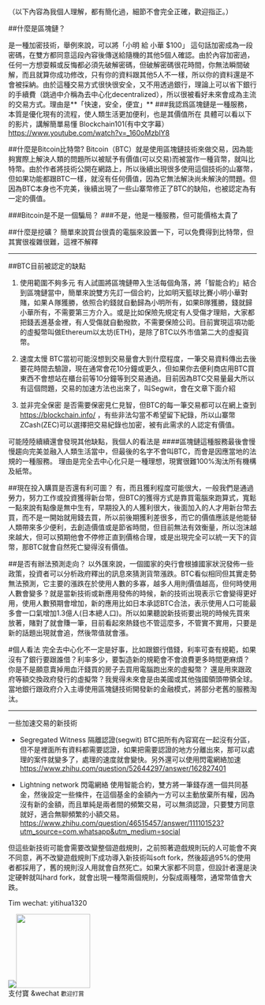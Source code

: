 （以下內容為我個人理解，都有簡化過，細節不會完全正確，歡迎指正。）

##什麼是區塊鏈？

是一種加密技術，舉例來說，可以將「小明 給 小華 $100」 這句話加密成為一段密碼，在雙方都同意這段內容後傳送給隨機的其他5個人確認。由於內容加密過，任何一方想耍賴或反悔都必須先破解密碼，但破解密碼很花時間，你無法瞬間破解，而且就算你成功修改，只有你的資料跟其他5人不一樣，所以你的資料還是不會被採納。由於這種交易方式很快很安全，又不用透過銀行，理論上可以省下銀行的手續費（跳過中介稱為去中心化decentralized），所以很被看好未來會成為主流的交易方式。理由是**「快速，安全，便宜」**
###我認爲區塊鏈是一種服務，本質是優化現有的流程，使人類生活更加便利，也是其價值所在
具體可以看以下的影片，講解簡單易懂
Blockchain101(有中文字幕）
https://www.youtube.com/watch?v=_160oMzblY8

##什麼是Bitcoin比特幣?
Bitcoin（BTC）就是使用區塊鏈技術來做交易，因為能夠實際上解決人類的問題所以被賦予有價值(可以交易)而被當作一種貨幣，就叫比特幣。由於作者將技術公開在網路上，所以後續出現很多使用這個技術的山寨幣，但如果功能都跟BTC一樣，就沒有任何價值，因為它無法解決尚未解決的問題。但因為BTC本身也不完美，後續出現了一些山寨幣修正了BTC的缺陷，也被認定為有一定的價值。

###Bitcoin是不是一個騙局？
###不是，他是一種服務，但可能價格太貴了

##什麼是挖礦？
簡單來說買台很貴的電腦來設置一下，可以免費得到比特幣，但其實很複雜很難，這裡不解釋
<hr>
##BTC目前被認定的缺點

1. 使用範圍不夠多元
  有人試圖將區塊鏈帶入生活每個角落，將「智能合約」結合到區塊鏈當中，簡單來說雙方先訂一個合約，比如明天籃球比賽小明小華對賭，如果Ａ隊獲勝，依照合約錢就自動歸為小明所有，如果B隊獲勝，錢就歸小華所有，不需要第三方介入。或是比如保險先規定有人受傷才理賠，大家都把錢丟進基金裡，有人受傷就自動撥款，不需要保險公司。目前實現這項功能的虛擬幣叫做Ethereum以太坊(ETH)，是除了BTC以外市值第二大的虛擬貨幣。
  
2. 速度太慢
  BTC當初可能沒想到交易量會大到什麼程度，一筆交易資料傳出去後要花時間去驗證，現在通常會花10分鐘或更久，但如果你去便利商店用BTC買東西不會想站在櫃台前等10分鐘等到交易通過。目前因為BTC交易量最大所以有這個問題，交易的加速方法也出來了，叫Segwit，會在文章下面介紹
  
3. 並非完全保密
  是否需要保密見仁見智，但BTC的每一筆交易都可以在網上查到 https://blockchain.info/ ，有些非法勾當不希望留下紀錄，所以山寨幣ZCash(ZEC)可以選擇把交易紀錄也加密，被有此需求的人認定有價值。

可能陸陸續續還會發現其他缺點，我個人的看法是
####區塊鏈這種服務最後會慢慢趨向完美並融入人類生活當中，但最後的名字不會叫BTC，而會是因應當地的法規的一種服務。
理由是完全去中心化只是一種理想，現實很難100%淘汰所有機構及紙幣。

##現在投入購買是否還有利可圖？
有，而且獲利程度可能很大，一般我們是通過勞力，努力工作或投資獲得新台幣，但BTC的獲得方式是靠買電腦來跑算式，寬鬆一點來說有點像是無中生有，早期投入的人獲利很大，後面加入的人才用新台幣去買，而不是一開始就用錢去買，所以前後期獲利差很多，而它的價值應該是他能替人類帶來多少便利，去創造價值或是節省時間，但目前無法有效衡量，所以泡沫越來越大，但可以預期他會不停修正直到價格合理，或是出現完全可以統一天下的貨幣，那BTC就會自然死亡變得沒有價值。

##是否有辦法預測走向？
以外匯來說，一個國家的央行會根據國家狀況發佈一些政策，投資者可以分析政府釋出的訊息來猜測貨幣漲跌。BTC看似相同但其實走勢無法預測，它主要的漲跌在於使用人數的多寡，越多人用則價值越高，但何時使用人數會變多？就是當新技術或新應用發佈的時候，新的技術出現表示它會變得更好用，使用人數預期會增加，新的應用比如日本承認BTC合法，表示使用人口可能最多會一口氣增加1.3億人(日本總人口)。所以如果聽說新技術要出現的時候先買來放著，賭對了就會賺一筆，目前看起來熱錢也不管這麼多，不管實不實用，只要是新的話題出現就會追，然後幣值就會漲。


#個人看法
完全去中心化不一定是好事，比如跟銀行借錢，利率可查有規範，如果沒有了銀行要跟誰借？利率多少，要製造新的規範會不會浪費更多時間更麻煩？ 你是不是願意賣掉用血汗錢買的房子去買用電腦跑出來的虛擬幣？ 還是用來跟政府等額交換政府發行的虛擬幣？我覺得未來會是由美國或其他強國領頭帶領全球。 當地銀行跟政府介入主導使用區塊鏈技術開發新的金融模式，將部分老舊的服務淘汰。

<hr>
一些加速交易的新技術

- Segregated Witness 隔離認證(segwit) 
BTC把所有內容寫在一起沒有分區，但不是裡面所有資料都需要認證，如果把需要認證的地方分離出來，那可以處理的案件就變多了，處理的速度就會變快。另外還可以使用閃電網絡加速
https://www.zhihu.com/question/52644297/answer/162827401

- Lightning network 閃電網絡
使用智能合約，雙方將一筆錢存進一個共同基金，然後設定一些條件，在這個基金的金額內一方可以主動放棄所有權，因為沒有新的金額，而且單純是兩者間的頻繁交易，可以無須認證，只要雙方同意就好，適合無聊頻繁的小額交易。
https://www.zhihu.com/question/46515457/answer/111101523?utm_source=com.whatsapp&utm_medium=social

但這些新技術可能會需要改變整個遊戲規則，之前照著遊戲規則玩的人可能會不爽不同意，再不改變遊戲規則下成功導入新技術叫soft fork，然後超過95%的使用者都採用了，舊的規則沒人用就會自然死亡。如果大家都不同意，但設計者還是決定硬幹就叫hard fork，就會出現一種幣兩個規則，分裂成兩種幣，通常幣值會大跌。


Tim
wechat: yitihua1320

<img src=https://ww4.sinaimg.cn/large/006tNbRwgy1ffop5e002ij3046045q45.jpg><img src=https://ww4.sinaimg.cn/large/006tNbRwgy1ffphu2c3wej30b40b876m.jpg width=150 height=150><br>支付寶 &wechat
<small>歡迎打賞 </small>






